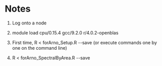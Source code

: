 # Notes

1. Log onto a node

2. module load cpu/0.15.4  gcc/9.2.0 r/4.0.2-openblas

3. First time, R < forArno_Setup.R --save
(or execute commands one by one on the command line)

3. R < forArno_SpectralByArea.R --save

